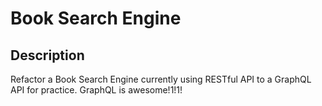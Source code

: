 # Book Search Engine

## Description

Refactor a Book Search Engine currently using RESTful API to a GraphQL API for practice. GraphQL is awesome!1!1!

